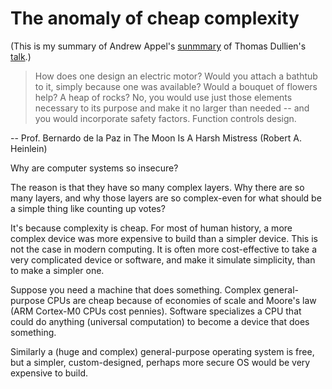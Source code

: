 # The anomaly of cheap complexity

(This is my summary of Andrew Appel's [sunmmary](https://freedom-to-tinker.com/2022/08/03/the-anomaly-of-cheap-complexity/) of Thomas Dullien's [talk](http://rule11.tech/papers/2018-complexitysecuritysec-dullien.pdf).)

> How does one design an electric motor? Would you attach a bathtub to it, simply because one was available? Would a bouquet of flowers help? A heap of rocks? No, you would use just those elements necessary to its purpose and make it no larger than needed -- and you would incorporate safety factors. Function controls design.

-- Prof. Bernardo de la Paz in The Moon Is A Harsh Mistress (Robert A. Heinlein)

Why are computer systems so insecure?

The reason is that they have so many complex layers. Why there are so many layers, and why those layers are so complex-even for what should be a simple thing like counting up votes?

It's because complexity is cheap. For most of human history, a more complex device was more expensive to build than a simpler device. This is not the case in modern computing. It is often more cost-effective to take a very complicated device or software, and make it simulate simplicity, than to make a simpler one. 

Suppose you need a machine that does something. Complex general-purpose CPUs are cheap because of economies of scale and Moore's law (ARM Cortex-M0 CPUs cost pennies). Software specializes a CPU that could do anything (universal computation) to become a device that does something.

Similarly a (huge and complex) general-purpose operating system is free, but a simpler, custom-designed, perhaps more secure OS would be very expensive to build.

